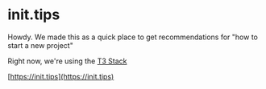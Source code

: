 # init.tips

Howdy. We made this as a quick place to get recommendations for "how to start a new project"

Right now, we're using the [T3 Stack](https://create.t3.gg)

[https://init.tips](https://init.tips)

